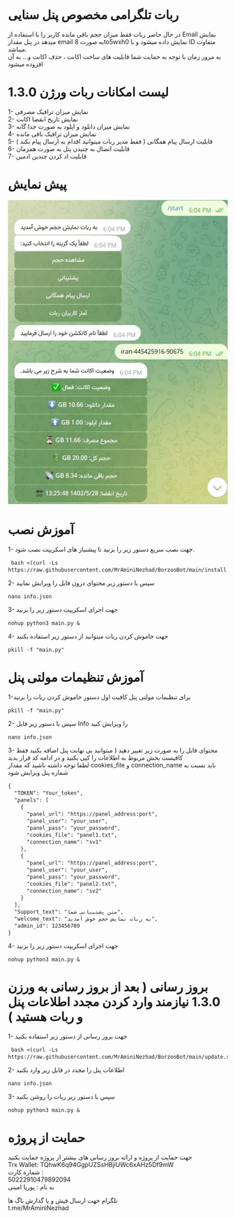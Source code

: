 # ربات تلگرامی مخصوص پنل سنایی
در حال حاضر ربات فقط میزان حجم باقی مانده کاربر را با استفاده از Email نمایش میدهد در پنل مقدار email به صورت 8to5wxh0 نمایش داده میشود و با ID متفاوت میباشد.<br>
به مرور زمان با توجه به حمایت شما قابلیت های ساخت اکانت ، حذف اکانت و... به آن افزوده میشود

# لیست امکانات ربات ورژن 1.3.0 
1- نمایش میزان ترافیک مصرفی <br> 
2- نمایش تاریخ انقضا اکانت <br>
3- نمایش میزان دانلود و اپلود به صورت جدا گانه<br>
4- نمایش میزان ترافیک باقی مانده <br>
5- قابلیت ارسال پیام همگانی ( فقط مدیر ربات میتوانید اقدام به ارسال پیام بکند ) <br>
6- قابلیت اتصال به چنیدن پنل به صورت همزمان <br>
7- قابلیت اد کردن چندین ادمین <br>

# پیش نمایش 
![Borzoo Demo](https://raw.githubusercontent.com/MrAminiNezhad/BorzooBot/main/demo.JPG)
# آموزش نصب
1- جهت نصب سریع دستور زیر را بزنید تا پیشنیاز های اسکریپت نصب شود.<br>
```
 bash <(curl -Ls https://raw.githubusercontent.com/MrAminiNezhad/BorzooBot/main/install.sh)
```
2- سپس با دستور زیر محتوای درون فایل را ویرایش نمایید <br>
```
nano info.json
```
3- جهت اجرای اسکریپت دستور زیر را بزنید <br>
```
nohup python3 main.py &
```
4- جهت خاموش کردن ربات میتوانید از دستور زیر استفاده بکنید <br>
```
pkill -f "main.py"
```
# آموزش تنظیمات مولتی پنل

1-برای تنظیمات مولتی پنل کافیت اول دستور خاموش کردن ربات را بزنید <br>
```
pkill -f "main.py"
```

2- سپس با دستور زیر فایل Info را ویرایش کنید <br>
```
nano info.json
```

3- محتوای فایل را به صورت زیر تغییر دهید ( میتوانید بی نهایت پنل اضافه بکنید فقط کافیست بخش مربوط به اطلاعات را کپی بکنید و در ادامه کد قرار بدید <br>
لطفا توجه داشته باشید که مقدار cookies_file و connection_name باید نسبت به شماره پنل ویرایش شود <br>
```
{
  "TOKEN": "Your_token",
  "panels": [
    {
      "panel_url": "https://panel_address:port",
      "panel_user": "your_user",
      "panel_pass": "your_password",
      "cookies_file": "panel1.txt",
      "connection_name": "sv1"
    },
    {
      "panel_url": "https://panel_address:port",
      "panel_user": "your_user",
      "panel_pass": "your_password",
      "cookies_file": "panel2.txt",
      "connection_name": "sv2"
    }
  ],
  "Support_text": "متن پشتیبانی شما",
  "welcome_text": "به ربات نمایش حجم خوش آمدید",
  "admin_id": 123456789
}

```

4- جهت اجرای اسکریپت دستور زیر را بزنید <br>
```
nohup python3 main.py &
```
# بروز رسانی ( بعد از بروز رسانی به ورزن 1.3.0 نیازمند وارد کردن مجدد اطلاعات پنل و ربات هستید )
1- جهت بروز رسانی از دستور زیر استفاده بکنید <br>
```
 bash <(curl -Ls https://raw.githubusercontent.com/MrAminiNezhad/BorzooBot/main/update.sh)
```
2- اطلاعات پنل را مجدد در فایل زیر وارد بکنید <br>
```
nano info.json
```
3- سپس با دستور زیر ربات را روشن بکنید <br>
```
nohup python3 main.py &
```
# حمایت از پروژه
جهت حمایت از پروژه و ارائه بروز رسانی های بیشتر از پروژه حمایت بکنید <br>
Trx Wallet: TQhwK6q94GgpUZSsHBjiUWc6xAHz5Df9mW
<br>
شماره کارت : <br>
50222910479892094<br>
به نام : پوریا امینی<br>

تلگرام جهت ارسال فیش و یا گذارش باگ ها <br>
t.me/MrAminiNezhad

